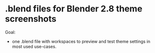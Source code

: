 # .blend files for Blender 2.8 theme screenshots

Goal: 
* one .blend file with workspaces to preview and test theme settings in most used use-cases.
